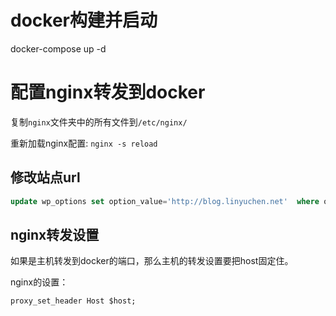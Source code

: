 # docker构建并启动

docker-compose up -d

# 配置nginx转发到docker

复制`nginx`文件夹中的所有文件到`/etc/nginx/`

重新加载nginx配置: `nginx -s reload`

## 修改站点url
```sql
update wp_options set option_value='http://blog.linyuchen.net'  where option_name='siteurl';
```

## nginx转发设置

如果是主机转发到docker的端口，那么主机的转发设置要把host固定住。

nginx的设置：
```
proxy_set_header Host $host;
```
